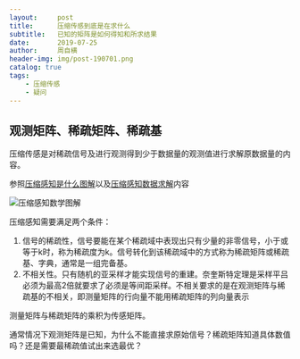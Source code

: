 ```yaml
---
layout:     post
title:      压缩传感到底是在求什么
subtitle:   已知的矩阵是如何得知和所求结果
date:       2019-07-25
author:     周自横
header-img: img/post-190701.png
catalog: true
tags:
    - 压缩传感
    - 疑问
---
```


## 观测矩阵、稀疏矩阵、稀疏基

压缩传感是对稀疏信号及进行观测得到少于数据量的观测值进行求解原数据量的内容。

参照[压缩感知是什么图解](https://zhuanlan.zhihu.com/p/22445302)以及[压缩感知数据求解](https://zhuanlan.zhihu.com/p/27062896)内容

![压缩感知数学图解](https://i.loli.net/2019/07/25/5d397cb81ea8595103.png)

压缩感知需要满足两个条件：

1. 信号的稀疏性，信号要能在某个稀疏域中表现出只有少量的非零信号，小于或等于k时，称为稀疏度为k。信号转化到该稀疏域中的方式称为稀疏矩阵或稀疏基、字典，通常是一组完备基。
2. 不相关性。只有随机的亚采样才能实现信号的重建。奈奎斯特定理是采样平吕必须为最高2倍就要求了必须是等间距采样。不相关要求的是在观测矩阵与稀疏基的不相关，即测量矩阵的行向量不能用稀疏矩阵的列向量表示

测量矩阵与稀疏矩阵的乘积为传感矩阵。

通常情况下观测矩阵是已知，为什么不能直接求原始信号？稀疏矩阵知道具体数值吗？还是需要最稀疏值试出来选最优？